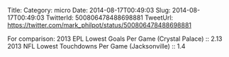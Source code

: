 Title: 
Category: micro
Date: 2014-08-17T00:49:03
Slug: 2014-08-17T00:49:03
TwitterId: 500806478488698881
TweetUrl: https://twitter.com/mark_philpot/status/500806478488698881

For comparison: 
2013 EPL Lowest Goals Per Game (Crystal Palace) :: 2.13
2013 NFL Lowest Touchdowns Per Game (Jacksonville) :: 1.4
